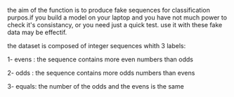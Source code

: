

the aim of the function is to produce fake sequences for classification purpos.if you build a model on your laptop and you have not much power to check it's consistancy, or you need just a quick test. use it with these fake data may be effectif.

the dataset is composed of integer sequences whith 3 labels:

1- evens : the sequence contains more even numbers than odds

2- odds : the sequence contains more odds numbers than evens

3- equals: the number of the odds and the evens is the same
